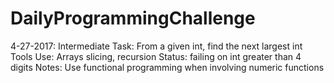 # DailyProgrammingChallenge
4-27-2017: Intermediate
Task: From a given int, find the next largest int
Tools Use: Arrays slicing, recursion
Status: failing on int greater than 4 digits
Notes: Use functional programming when involving numeric functions
